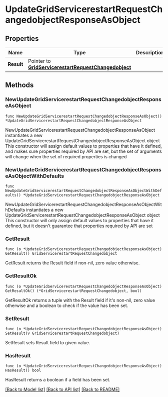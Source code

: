# UpdateGridServicerestartRequestChangedobjectResponseAsObject

## Properties

Name | Type | Description | Notes
------------ | ------------- | ------------- | -------------
**Result** | Pointer to [**GridServicerestartRequestChangedobject**](GridServicerestartRequestChangedobject.md) |  | [optional] 

## Methods

### NewUpdateGridServicerestartRequestChangedobjectResponseAsObject

`func NewUpdateGridServicerestartRequestChangedobjectResponseAsObject() *UpdateGridServicerestartRequestChangedobjectResponseAsObject`

NewUpdateGridServicerestartRequestChangedobjectResponseAsObject instantiates a new UpdateGridServicerestartRequestChangedobjectResponseAsObject object
This constructor will assign default values to properties that have it defined,
and makes sure properties required by API are set, but the set of arguments
will change when the set of required properties is changed

### NewUpdateGridServicerestartRequestChangedobjectResponseAsObjectWithDefaults

`func NewUpdateGridServicerestartRequestChangedobjectResponseAsObjectWithDefaults() *UpdateGridServicerestartRequestChangedobjectResponseAsObject`

NewUpdateGridServicerestartRequestChangedobjectResponseAsObjectWithDefaults instantiates a new UpdateGridServicerestartRequestChangedobjectResponseAsObject object
This constructor will only assign default values to properties that have it defined,
but it doesn't guarantee that properties required by API are set

### GetResult

`func (o *UpdateGridServicerestartRequestChangedobjectResponseAsObject) GetResult() GridServicerestartRequestChangedobject`

GetResult returns the Result field if non-nil, zero value otherwise.

### GetResultOk

`func (o *UpdateGridServicerestartRequestChangedobjectResponseAsObject) GetResultOk() (*GridServicerestartRequestChangedobject, bool)`

GetResultOk returns a tuple with the Result field if it's non-nil, zero value otherwise
and a boolean to check if the value has been set.

### SetResult

`func (o *UpdateGridServicerestartRequestChangedobjectResponseAsObject) SetResult(v GridServicerestartRequestChangedobject)`

SetResult sets Result field to given value.

### HasResult

`func (o *UpdateGridServicerestartRequestChangedobjectResponseAsObject) HasResult() bool`

HasResult returns a boolean if a field has been set.


[[Back to Model list]](../README.md#documentation-for-models) [[Back to API list]](../README.md#documentation-for-api-endpoints) [[Back to README]](../README.md)



